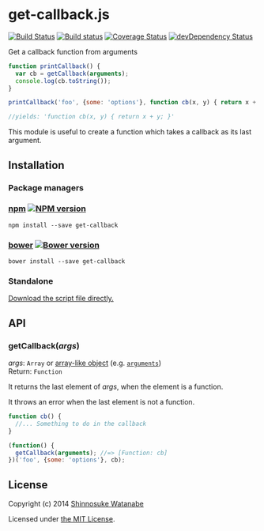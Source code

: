 # get-callback.js

[![Build Status](https://travis-ci.org/shinnn/get-callback.js.svg?branch=master)](https://travis-ci.org/shinnn/get-callback.js)
[![Build status](https://ci.appveyor.com/api/projects/status/q5d0o8mtvpf43rre)](https://ci.appveyor.com/project/ShinnosukeWatanabe/get-callback-js)
[![Coverage Status](https://img.shields.io/coveralls/shinnn/get-callback.js.svg)](https://coveralls.io/r/shinnn/get-callback.js)
[![devDependency Status](https://david-dm.org/shinnn/get-callback.js/dev-status.svg)](https://david-dm.org/shinnn/get-callback.js#info=devDependencies)

Get a callback function from arguments

```javascript
function printCallback() {
  var cb = getCallback(arguments);
  console.log(cb.toString());
}

printCallback('foo', {some: 'options'}, function cb(x, y) { return x + y; });

//yields: 'function cb(x, y) { return x + y; }'
```

This module is useful to create a function which takes a callback as its last argument.

## Installation

### Package managers

### [npm](https://www.npmjs.org/) [![NPM version](https://badge.fury.io/js/get-callback.svg)](https://www.npmjs.org/package/get-callback)

```
npm install --save get-callback
```

### [bower](http://bower.io/) [![Bower version](https://badge.fury.io/bo/get-callback.svg)](https://github.com/shinnn/get-callback.js/releases)

```
bower install --save get-callback
```

### Standalone

[Download the script file directly.](https://raw.githubusercontent.com/shinnn/get-callback.js/master/get-callback.js)

## API

### getCallback(*args*)

*args*: `Array` or [array-like object](https://www.inkling.com/read/javascript-definitive-guide-david-flanagan-6th/chapter-7/array-like-objects) (e.g. [`arguments`](https://developer.mozilla.org/docs/Web/JavaScript/Reference/Functions_and_function_scope/arguments))  
Return: `Function`

It returns the last element of *args*, when the element is a function.

It throws an error when the last element is not a function.

```javascript
function cb() {
  //... Something to do in the callback
}

(function() {
  getCallback(arguments); //=> [Function: cb]
})('foo', {some: 'options'}, cb);
```

## License

Copyright (c) 2014 [Shinnosuke Watanabe](https://github.com/shinnn)

Licensed under [the MIT License](./LICENSE).

